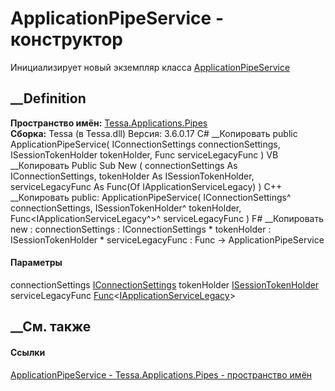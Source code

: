 # ApplicationPipeService - конструктор
Инициализирует новый экземпляр класса
[ApplicationPipeService](T_Tessa_Applications_Pipes_ApplicationPipeService.htm)
##  __Definition
 **Пространство имён:**
[Tessa.Applications.Pipes](N_Tessa_Applications_Pipes.htm)  
 **Сборка:** Tessa (в Tessa.dll) Версия: 3.6.0.17
C# __Копировать
     public ApplicationPipeService(
    	IConnectionSettings connectionSettings,
    	ISessionTokenHolder tokenHolder,
    	Func<IApplicationServiceLegacy> serviceLegacyFunc
    )
VB __Копировать
     Public Sub New ( 
    	connectionSettings As IConnectionSettings,
    	tokenHolder As ISessionTokenHolder,
    	serviceLegacyFunc As Func(Of IApplicationServiceLegacy)
    )
C++ __Копировать
     public:
    ApplicationPipeService(
    	IConnectionSettings^ connectionSettings, 
    	ISessionTokenHolder^ tokenHolder, 
    	Func<IApplicationServiceLegacy^>^ serviceLegacyFunc
    )
F# __Копировать
     new : 
            connectionSettings : IConnectionSettings * 
            tokenHolder : ISessionTokenHolder * 
            serviceLegacyFunc : Func<IApplicationServiceLegacy> -> ApplicationPipeService
#### Параметры
connectionSettings
[IConnectionSettings](T_Tessa_Platform_Runtime_IConnectionSettings.htm)
tokenHolder
[ISessionTokenHolder](T_Tessa_Platform_Runtime_ISessionTokenHolder.htm)
serviceLegacyFunc
[Func](https://learn.microsoft.com/dotnet/api/system.func-1)<[IApplicationServiceLegacy](T_Tessa_Applications_Services_TessaServer_IApplicationServiceLegacy.htm)>
## __См. также
#### Ссылки
[ApplicationPipeService -
](T_Tessa_Applications_Pipes_ApplicationPipeService.htm)
[Tessa.Applications.Pipes - пространство имён](N_Tessa_Applications_Pipes.htm)
